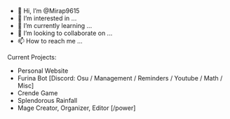 - 👋 Hi, I’m @Mirap9615
- 👀 I’m interested in ...
- 🌱 I’m currently learning ...
- 💞️ I’m looking to collaborate on ...
- 📫 How to reach me ...

<!---
Mirap9615/Mirap9615 is a ✨ special ✨ repository because its `README.md` (this file) appears on your GitHub profile.
You can click the Preview link to take a look at your changes.
--->

Current Projects:
- Personal Website 
- Furina Bot [Discord: Osu / Management / Reminders / Youtube / Math / Misc]
- Crende Game
- Splendorous Rainfall
- Mage Creator, Organizer, Editor [/power]
